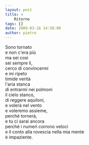 ```yaml
---
layout: post
title: >
    Ritorno
tags: []
date: 2009-03-16 14:58:00
author: pietro
---
```

Sono tornato<br/>e non c'era più<br/>ma sei così<br/>sei sempre lì,<br/>cerco di convincermi<br/>e mi ripeto<br/>timide verità<br/>l'aria stanca<br/>di entrarmi nei polmoni<br/>il cielo stanco,<br/>di reggere aquiloni,<br/>e volerà nel vento<br/>e voleremo assieme,<br/>perché tornerà,<br/>e tu ci sarai ancora<br/>perché i numeri corrono veloci<br/>e il conto alla rovescia nella mia mente<br/>è impaziente.
